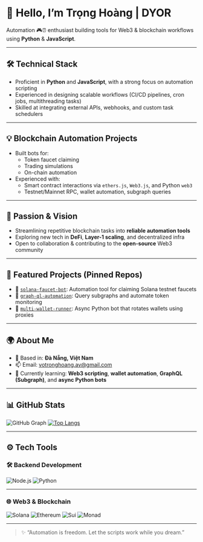 # 👋 Hello, I’m Trọng Hoàng | DYOR

Automation 🎮⏰ enthusiast building tools for Web3 & blockchain workflows using **Python** & **JavaScript**.

---

## 🛠️ Technical Stack

- Proficient in **Python** and **JavaScript**, with a strong focus on automation scripting
- Experienced in designing scalable workflows (CI/CD pipelines, cron jobs, multithreading tasks)
- Skilled at integrating external APIs, webhooks, and custom task schedulers

---

## 💡 Blockchain Automation Projects

- Built bots for:
  -  Token faucet claiming
  -  Trading simulations
  -  On-chain automation
- Experienced with:
  -  Smart contract interactions via `ethers.js`, `Web3.js`, and Python `web3`
  -  Testnet/Mainnet RPC, wallet automation, subgraph queries

---

## 🚀 Passion & Vision

- Streamlining repetitive blockchain tasks into **reliable automation tools**
- Exploring new tech in **DeFi**, **Layer-1 scaling**, and decentralized infra
- Open to collaboration & contributing to the **open-source** Web3 community

---

## 📌 Featured Projects (Pinned Repos)

- 🔧 [`solana-faucet-bot`](https://github.com/Hogmass/solana-faucet-bot): Automation tool for claiming Solana testnet faucets
- 🧠 [`graph-ql-automation`](https://github.com/Hogmass/graph-ql-automation): Query subgraphs and automate token monitoring
- 🔁 [`multi-wallet-runner`](https://github.com/Hogmass/multi-wallet-runner): Async Python bot that rotates wallets using proxies

---

## 🌍 About Me

- 🏡 Based in: **Đà Nẵng, Việt Nam**
- 📫 Email: [votronghoang.av@gmail.com](mailto:votronghoang.av@gmail.com)
- 🌱 Currently learning: **Web3 scripting**, **wallet automation**, **GraphQL (Subgraph)**, and **async Python bots**

---

## 📊 GitHub Stats

![GitHub Graph](https://github-readme-activity-graph.vercel.app/graph?username=Hogmass&theme=github-dark)
[![Top Langs](https://github-readme-stats.vercel.app/api/top-langs/?username=Hogmass&layout=compact&theme=dark)](https://github.com/Hogmass)

---

## ⚙️ Tech Tools

### 🛠️ Backend Development

![Node.js](https://img.shields.io/badge/Node.js-339933?style=for-the-badge&logo=node.js&logoColor=white)
![Python](https://img.shields.io/badge/Python-3776AB?style=for-the-badge&logo=python&logoColor=white)

---

### 🌐 Web3 & Blockchain

![Solana](https://img.shields.io/badge/Solana-9945FF?style=for-the-badge&logo=solana&logoColor=white)
![Ethereum](https://img.shields.io/badge/Ethereum-3C3C3D?style=for-the-badge&logo=ethereum&logoColor=white)
![Sui](https://img.shields.io/badge/SUI-6FBCF0?style=for-the-badge&logoColor=white)
![Monad](https://img.shields.io/badge/MONAD-FF4A00?style=for-the-badge&logoColor=white)

---

> ✨ “Automation is freedom. Let the scripts work while you dream.”
